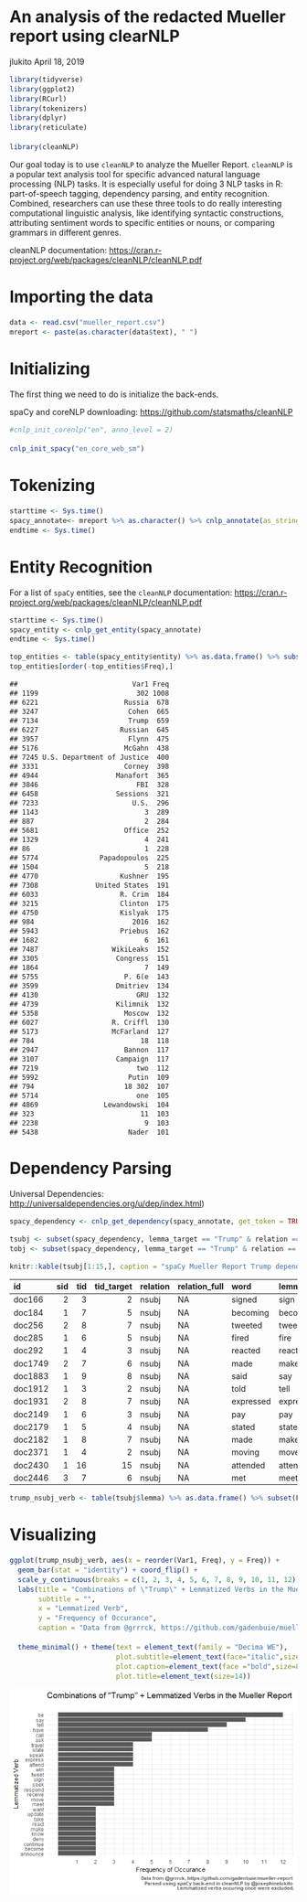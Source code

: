 An analysis of the redacted Mueller report using clearNLP
================
jlukito
April 18, 2019

``` r
library(tidyverse)
library(ggplot2)
library(RCurl)
library(tokenizers)
library(dplyr)
library(reticulate)

library(cleanNLP)
```

Our goal today is to use `cleanNLP` to analyze the Mueller Report. `cleanNLP` is a popular text analysis tool for specific advanced natural language processing (NLP) tasks. It is especially useful for doing 3 NLP tasks in R: part-of-speech tagging, dependency parsing, and entity recognition. Combined, researchers can use these three tools to do really interesting computational linguistic analysis, like identifying syntactic constructions, attributing sentiment words to specific entities or nouns, or comparing grammars in different genres.

cleanNLP documentation: <https://cran.r-project.org/web/packages/cleanNLP/cleanNLP.pdf>

Importing the data
==================

``` r
data <- read.csv("mueller_report.csv")
mreport <- paste(as.character(data$text), " ")
```

Initializing
============

The first thing we need to do is initialize the back-ends.

spaCy and coreNLP downloading: <https://github.com/statsmaths/cleanNLP>

``` r
#cnlp_init_corenlp("en", anno_level = 2)

cnlp_init_spacy("en_core_web_sm") 
```

Tokenizing
==========

``` r
starttime <- Sys.time()
spacy_annotate<- mreport %>% as.character() %>% cnlp_annotate(as_strings = TRUE, backend = "spaCy") #produces an annotation object
endtime <- Sys.time()
```

Entity Recognition
==================

For a list of `spaCy` entities, see the `cleanNLP` documentation: <https://cran.r-project.org/web/packages/cleanNLP/cleanNLP.pdf>

``` r
starttime <- Sys.time()
spacy_entity <- cnlp_get_entity(spacy_annotate)
endtime <- Sys.time()
```

``` r
top_entities <- table(spacy_entity$entity) %>% as.data.frame() %>% subset(Freq > 100)
top_entities[order(-top_entities$Freq),]
```

    ##                            Var1 Freq
    ## 1199                        302 1008
    ## 6221                     Russia  678
    ## 3247                      Cohen  665
    ## 7134                      Trump  659
    ## 6227                    Russian  645
    ## 3957                      Flynn  475
    ## 5176                     McGahn  438
    ## 7245 U.S. Department of Justice  400
    ## 3331                     Corney  398
    ## 4944                   Manafort  365
    ## 3846                        FBI  328
    ## 6458                   Sessions  321
    ## 7233                       U.S.  296
    ## 1143                          3  289
    ## 887                           2  284
    ## 5681                     Office  252
    ## 1329                          4  241
    ## 86                            1  228
    ## 5774               Papadopoulos  225
    ## 1504                          5  218
    ## 4770                    Kushner  195
    ## 7308              United States  191
    ## 6033                    R. Crim  184
    ## 3215                    Clinton  175
    ## 4750                    Kislyak  175
    ## 984                        2016  162
    ## 5943                    Priebus  162
    ## 1682                          6  161
    ## 7487                  WikiLeaks  152
    ## 3305                   Congress  151
    ## 1864                          7  149
    ## 5755                     P. 6(e  143
    ## 3599                   Dmitriev  134
    ## 4130                        GRU  132
    ## 4739                   Kilimnik  132
    ## 5358                     Moscow  132
    ## 6027                  R. Criffl  130
    ## 5173                  McFarland  127
    ## 784                          18  118
    ## 2947                     Bannon  117
    ## 3107                   Campaign  117
    ## 7219                        two  112
    ## 5992                      Putin  109
    ## 794                      18 302  107
    ## 5714                        one  105
    ## 4869                Lewandowski  104
    ## 323                          11  103
    ## 2238                          9  103
    ## 5438                      Nader  101

Dependency Parsing
==================

Universal Dependencies: <http://universaldependencies.org/u/dep/index.html>)

``` r
spacy_dependency <- cnlp_get_dependency(spacy_annotate, get_token = TRUE)
```

``` r
tsubj <- subset(spacy_dependency, lemma_target == "Trump" & relation == "nsubj")
tobj <- subset(spacy_dependency, lemma_target == "Trump" & relation == "dobj")
```

``` r
knitr::kable(tsubj[1:15,], caption = "spaCy Mueller Report Trump dependencies")
```

| id      |  sid|  tid|  tid\_target| relation | relation\_full | word      | lemma   | word\_target | lemma\_target |
|:--------|----:|----:|------------:|:---------|:---------------|:----------|:--------|:-------------|:--------------|
| doc166  |    2|    3|            2| nsubj    | NA             | signed    | sign    | Trump        | Trump         |
| doc184  |    1|    7|            5| nsubj    | NA             | becoming  | become  | Trump        | Trump         |
| doc256  |    2|    8|            7| nsubj    | NA             | tweeted   | tweet   | Trump        | Trump         |
| doc285  |    1|    6|            5| nsubj    | NA             | fired     | fire    | Trump        | Trump         |
| doc292  |    1|    4|            3| nsubj    | NA             | reacted   | react   | Trump        | Trump         |
| doc1749 |    2|    7|            6| nsubj    | NA             | made      | make    | Trump        | Trump         |
| doc1883 |    1|    9|            8| nsubj    | NA             | said      | say     | Trump        | Trump         |
| doc1912 |    1|    3|            2| nsubj    | NA             | told      | tell    | Trump        | Trump         |
| doc1931 |    2|    8|            7| nsubj    | NA             | expressed | express | Trump        | Trump         |
| doc2149 |    1|    6|            3| nsubj    | NA             | pay       | pay     | Trump        | Trump         |
| doc2179 |    1|    5|            4| nsubj    | NA             | stated    | state   | Trump        | Trump         |
| doc2182 |    1|    8|            7| nsubj    | NA             | made      | make    | Trump        | Trump         |
| doc2371 |    1|    4|            2| nsubj    | NA             | moving    | move    | Trump        | Trump         |
| doc2430 |    1|   16|           15| nsubj    | NA             | attended  | attend  | Trump        | Trump         |
| doc2446 |    3|    7|            6| nsubj    | NA             | met       | meet    | Trump        | Trump         |

``` r
trump_nsubj_verb <- table(tsubj$lemma) %>% as.data.frame() %>% subset(Freq > 1)
```

Visualizing
===========

``` r
ggplot(trump_nsubj_verb, aes(x = reorder(Var1, Freq), y = Freq)) +
  geom_bar(stat = "identity") + coord_flip() + 
  scale_y_continuous(breaks = c(1, 2, 3, 4, 5, 6, 7, 8, 9, 10, 11, 12)) +
  labs(title = "Combinations of \"Trump\" + Lemmatized Verbs in the Mueller Report",
       subtitle = "",
       x = "Lemmatized Verb",
       y = "Frequency of Occurance",
       caption = "Data from @grrrck, https://github.com/gadenbuie/mueller-report \n Parsed using spaCy back-end in cleanNLP by @josephinelukito \n Lemmatized verbs occuring once were excluded.") +
  
  theme_minimal() + theme(text = element_text(family = "Decima WE"),
                          plot.subtitle=element_text(face="italic",size=11,colour="grey40"),
                          plot.caption=element_text(face ="bold",size=8,colour="grey30"),
                          plot.title=element_text(size=14))
```

![](spacy-mueller-table-1.png)
